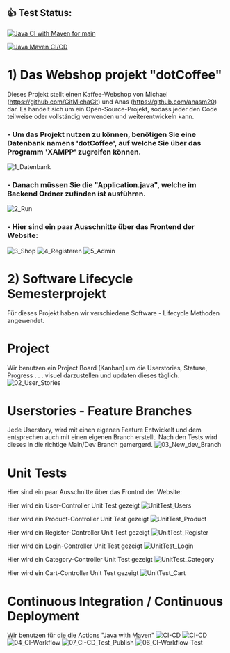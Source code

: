 ## 👍 Test Status:

[![Java CI with Maven for main](https://github.com/anasm20/Software_Lifecycle_Semesterprojekt/actions/workflows/maven_main.yml/badge.svg)](https://github.com/anasm20/Software_Lifecycle_Semesterprojekt/actions/workflows/maven_main.yml)

[![Java Maven CI/CD](https://github.com/anasm20/Software_Lifecycle_Semesterprojekt/actions/workflows/maven-test-publish.yml/badge.svg)](https://github.com/anasm20/Software_Lifecycle_Semesterprojekt/actions/workflows/maven-test-publish.yml)


# 1) Das Webshop projekt "dotCoffee"
Dieses Projekt stellt einen Kaffee-Webshop von Michael (https://github.com/GitMichaGit) und Anas (https://github.com/anasm20) dar. 
Es handelt sich um ein Open-Source-Projekt, sodass jeder den Code teilweise oder vollständig verwenden und weiterentwickeln kann.

### - Um das Projekt nutzen zu können, benötigen Sie eine Datenbank namens 'dotCoffee', auf welche Sie über das Programm 'XAMPP' zugreifen können.
![1_Datenbank](https://github.com/anasm20/Software_Lifecycle_Semesterprojekt/assets/112882511/4940a221-aa1d-430a-9a7e-f6486e45faeb)


### - Danach müssen Sie die "Application.java", welche im Backend Ordner zufinden ist ausführen.
![2_Run](https://github.com/anasm20/Software_Lifecycle_Semesterprojekt/assets/122538784/18b17f73-e759-4425-ac6c-ae4571d5743f)



### - Hier sind ein paar Ausschnitte über das Frontend der Website:
![3_Shop](https://github.com/anasm20/Software_Lifecycle_Semesterprojekt/assets/122538784/8f58abd7-8210-45d9-8db0-a8c08b1225f3)
![4_Registeren](https://github.com/anasm20/Software_Lifecycle_Semesterprojekt/assets/122538784/3153175e-c813-44d7-b8ad-2df739c16b7e)
![5_Admin](https://github.com/anasm20/Software_Lifecycle_Semesterprojekt/assets/122538784/f4e378fc-7241-45eb-81b6-409f88b6f3d3)

# 2) Software Lifecycle Semesterprojekt
Für dieses Projekt haben wir verschiedene Software - Lifecycle Methoden angewendet.
# Project
Wir benutzen ein Project Board (Kanban) um die Userstories, Statuse, Progress . . . visuel darzustellen und updaten dieses täglich.
![02_User_Stories](https://github.com/anasm20/Software_Lifecycle_Semesterprojekt/assets/122538784/69cb6ae3-6a2d-4a98-8357-d43c0eae73b5)
# Userstories - Feature Branches
Jede Userstory, wird mit einen eigenen Feature Entwickelt und dem entsprechen auch mit einen eigenen Branch erstellt. Nach den Tests wird dieses in die richtige Main/Dev Branch gemergerd.
![03_New_dev_Branch](https://github.com/anasm20/Software_Lifecycle_Semesterprojekt/assets/122538784/2fc5d6de-ebd1-473a-b989-7d4b6a43b974)
# Unit Tests
Hier sind ein paar Ausschnitte über das Frontnd der Website:

Hier wird ein User-Controller Unit Test gezeigt
![UnitTest_Users](https://github.com/anasm20/Software_Lifecycle_Semesterprojekt/assets/122538784/a5925513-c489-45e1-8131-5d39a839056b)


Hier wird ein Product-Controller Unit Test gezeigt
![UnitTest_Product](https://github.com/anasm20/Software_Lifecycle_Semesterprojekt/assets/122538784/658b999d-fb75-40a9-b862-2a48920b6837)


Hier wird ein Register-Controller Unit Test gezeigt
![UnitTest_Register](https://github.com/anasm20/Software_Lifecycle_Semesterprojekt/assets/122538784/0d99fa4a-9f78-4931-8184-c218e9c3a671)


Hier wird ein Login-Controller Unit Test gezeigt
![UnitTest_Login](https://github.com/anasm20/Software_Lifecycle_Semesterprojekt/assets/122538784/d7d10eb1-ac4b-4834-a23e-974e6f67b9fb)


Hier wird ein Category-Controller Unit Test gezeigt
![UnitTest_Category](https://github.com/anasm20/Software_Lifecycle_Semesterprojekt/assets/122538784/1689e953-03b9-44d6-8082-5517be435f0e)


Hier wird ein Cart-Controller Unit Test gezeigt
![UnitTest_Cart](https://github.com/anasm20/Software_Lifecycle_Semesterprojekt/assets/122538784/3e982f2d-e275-4222-9723-a600c999c42a)



# Continuous Integration / Continuous Deployment
Wir benutzen für die die Actions "Java with Maven"
![CI-CD](https://github.com/anasm20/Software_Lifecycle_Semesterprojekt/assets/122538784/e385d4a0-bae1-4757-ae36-668f707668e2)
![CI-CD](https://github.com/anasm20/Software_Lifecycle_Semesterprojekt/assets/112882511/217c24e3-dcb8-4d54-943b-5b359334caea)
![04_CI-Workflow](https://github.com/anasm20/Software_Lifecycle_Semesterprojekt/assets/122538784/d524a936-b7be-4f94-8618-69f7612bc837)
![07_CI-CD_Test_Publish](https://github.com/anasm20/Software_Lifecycle_Semesterprojekt/assets/122538784/ae527dd7-2449-4f58-8a5a-027a19ddc6f2)
![06_CI-Workflow-Test](https://github.com/anasm20/Software_Lifecycle_Semesterprojekt/assets/122538784/e2b4c13b-b03f-46f4-b085-230efd871f00)
